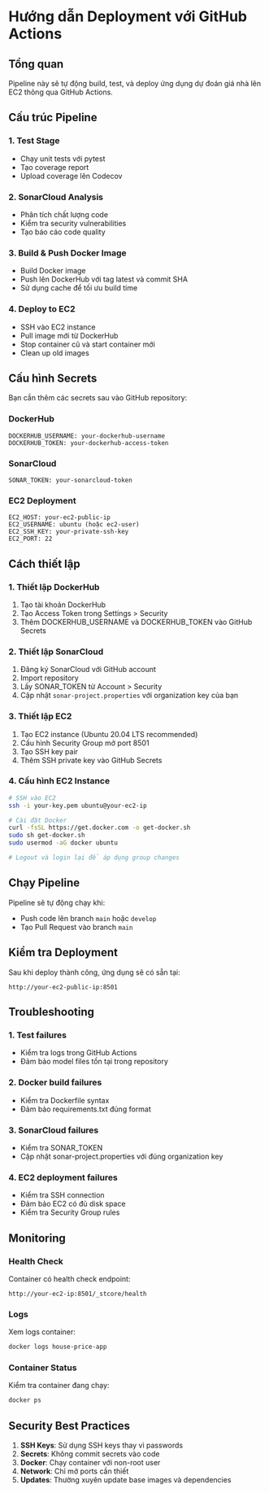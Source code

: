 # Hướng dẫn Deployment với GitHub Actions

## Tổng quan
Pipeline này sẽ tự động build, test, và deploy ứng dụng dự đoán giá nhà lên EC2 thông qua GitHub Actions.

## Cấu trúc Pipeline

### 1. Test Stage
- Chạy unit tests với pytest
- Tạo coverage report
- Upload coverage lên Codecov

### 2. SonarCloud Analysis
- Phân tích chất lượng code
- Kiểm tra security vulnerabilities
- Tạo báo cáo code quality

### 3. Build & Push Docker Image
- Build Docker image
- Push lên DockerHub với tag latest và commit SHA
- Sử dụng cache để tối ưu build time

### 4. Deploy to EC2
- SSH vào EC2 instance
- Pull image mới từ DockerHub
- Stop container cũ và start container mới
- Clean up old images

## Cấu hình Secrets

Bạn cần thêm các secrets sau vào GitHub repository:

### DockerHub
```
DOCKERHUB_USERNAME: your-dockerhub-username
DOCKERHUB_TOKEN: your-dockerhub-access-token
```

### SonarCloud
```
SONAR_TOKEN: your-sonarcloud-token
```

### EC2 Deployment
```
EC2_HOST: your-ec2-public-ip
EC2_USERNAME: ubuntu (hoặc ec2-user)
EC2_SSH_KEY: your-private-ssh-key
EC2_PORT: 22
```

## Cách thiết lập

### 1. Thiết lập DockerHub
1. Tạo tài khoản DockerHub
2. Tạo Access Token trong Settings > Security
3. Thêm DOCKERHUB_USERNAME và DOCKERHUB_TOKEN vào GitHub Secrets

### 2. Thiết lập SonarCloud
1. Đăng ký SonarCloud với GitHub account
2. Import repository
3. Lấy SONAR_TOKEN từ Account > Security
4. Cập nhật `sonar-project.properties` với organization key của bạn

### 3. Thiết lập EC2
1. Tạo EC2 instance (Ubuntu 20.04 LTS recommended)
2. Cấu hình Security Group mở port 8501
3. Tạo SSH key pair
4. Thêm SSH private key vào GitHub Secrets

### 4. Cấu hình EC2 Instance
```bash
# SSH vào EC2
ssh -i your-key.pem ubuntu@your-ec2-ip

# Cài đặt Docker
curl -fsSL https://get.docker.com -o get-docker.sh
sudo sh get-docker.sh
sudo usermod -aG docker ubuntu

# Logout và login lại để áp dụng group changes
```

## Chạy Pipeline

Pipeline sẽ tự động chạy khi:
- Push code lên branch `main` hoặc `develop`
- Tạo Pull Request vào branch `main`

## Kiểm tra Deployment

Sau khi deploy thành công, ứng dụng sẽ có sẵn tại:
```
http://your-ec2-public-ip:8501
```

## Troubleshooting

### 1. Test failures
- Kiểm tra logs trong GitHub Actions
- Đảm bảo model files tồn tại trong repository

### 2. Docker build failures
- Kiểm tra Dockerfile syntax
- Đảm bảo requirements.txt đúng format

### 3. SonarCloud failures
- Kiểm tra SONAR_TOKEN
- Cập nhật sonar-project.properties với đúng organization key

### 4. EC2 deployment failures
- Kiểm tra SSH connection
- Đảm bảo EC2 có đủ disk space
- Kiểm tra Security Group rules

## Monitoring

### Health Check
Container có health check endpoint:
```
http://your-ec2-ip:8501/_stcore/health
```

### Logs
Xem logs container:
```bash
docker logs house-price-app
```

### Container Status
Kiểm tra container đang chạy:
```bash
docker ps
```

## Security Best Practices

1. **SSH Keys**: Sử dụng SSH keys thay vì passwords
2. **Secrets**: Không commit secrets vào code
3. **Docker**: Chạy container với non-root user
4. **Network**: Chỉ mở ports cần thiết
5. **Updates**: Thường xuyên update base images và dependencies
